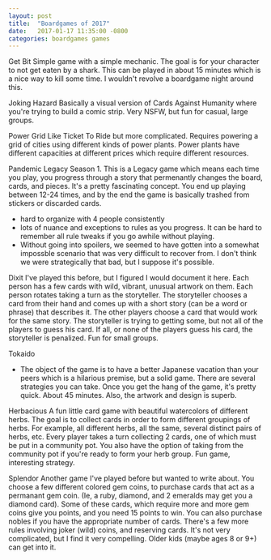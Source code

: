 ```yaml
---
layout: post
title:  "Boardgames of 2017"
date:   2017-01-17 11:35:00 -0800
categories: boardgames games
---
```


Get Bit
Simple game with a simple mechanic. The goal is for your character to not get eaten by a shark. This can be played in about 15 minutes which is a nice way to kill some time. I wouldn't revolve a boardgame night around this.

Joking Hazard
Basically a visual version of Cards Against Humanity where you're trying to build a comic strip. Very NSFW, but fun for casual, large groups.

Power Grid
Like Ticket To Ride but more complicated. Requires powering a grid of cities using different kinds of power plants. Power plants have different capacities at different prices which require different resources.

Pandemic Legacy Season 1.
This is a Legacy game which means each time you play, you progress through a story that permenantly changes the board, cards, and pieces. It's a pretty fascinating concept. You end up playing between 12-24 times, and by the end the game is basically trashed from stickers or discarded cards.
- hard to organize with 4 people consistently
- lots of nuance and exceptions to rules as you progress. It can be hard to remember all rule tweaks if you go awhile without playing.
- Without going into spoilers, we seemed to have gotten into a somewhat impossble scenario that was very difficult to recover from. I don't think we were strategically that bad, but I suppose it's possible.

Dixit
I've played this before, but I figured I would document it here. Each person has a few cards with wild, vibrant, unusual artwork on them. Each person rotates taking a turn as the storyteller. The storyteller chooses a card from their hand and comes up with a short story (can be a word or phrase) that describes it. The other players choose a card that would work for the same story. The storyteller is trying to getting some, but not all of the players to guess his card. If all, or none of the players guess his card, the storyteller is penalized. Fun for small groups.

Tokaido
- The object of the game is to have a better Japanese vacation than your peers which is a hilarious premise, but a solid game. There are several strategies you can take. Once you get the hang of the game, it's pretty quick. About 45 minutes. Also, the artwork and design is superb. 

Herbacious
A fun little card game with beautiful watercolors of different herbs. The goal is to collect cards in order to form different groupings of herbs. For example, all different herbs, all the same, several distinct pairs of herbs, etc. Every player takes a turn collecting 2 cards, one of which must be put in a community pot. You also have the option of taking from the community pot if you're ready to form your herb group. Fun game, interesting strategy.

Splendor
Another game I've played before but wanted to write about. You choose a few different colored gem coins, to purchase cards that act as a permanant gem coin. (Ie, a ruby, diamond, and 2 emeralds may get you a diamond card). Some of these cards, which require more and more gem coins give you points, and you need 15 points to win. You can also purchase nobles if you have the appropriate number of cards. There's a few more rules involving joker (wild) coins, and reserving cards. It's not very complicated, but I find it very compelling. Older kids (maybe ages 8 or 9+) can get into it.